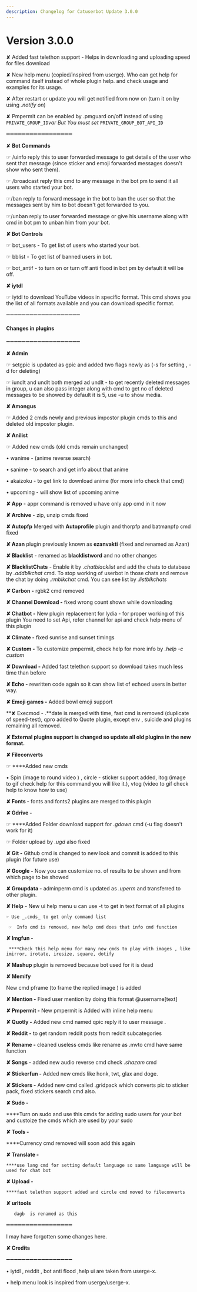 ```yaml
---
description: Changelog for Catuserbot Update 3.0.0
---
```


# Version 3.0.0

✘  Added fast telethon support - Helps in downloading and uploading speed for files download

✘ New help menu \(copied/inspired from userge\). Who can get help for command itself instead of whole plugin help. and check usage and examples for its usage.

✘ After restart or update you will get notified from now on \(turn it on by using _.notify on_\)

✘ Pmpermit can be enabled by .pmguard on/off instead of using `PRIVATE_GROUP_ID`_var But You must set_ `PRIVATE_GROUP_BOT_API_ID`

➖➖➖➖➖➖➖➖➖➖➖➖➖➖➖➖➖

✘  **Bot Commands**

☞ /uinfo reply this to user forwarded message to get details of the user who sent that message \(since sticker and emoji forwarded messages doesn't show who sent them\).

☞ /broadcast reply this cmd to any message in the bot pm to send it all users who started your bot.

☞/ban reply to forward message in the bot to ban the user so that the messages sent by him to bot doesn't get forwarded to you.

☞/unban reply to user forwarded message or give his username along with cmd in bot pm to unban him from your bot.

**✘  Bot Controls**

☞ bot\_users - To get list of users who started your bot.

☞ bblist - To get list of banned users in bot.

☞ bot\_antif - to turn on or turn off anti flood in bot pm by default it will be off.

**✘  iytdl**

☞ iytdl to download YouTube videos in specific format. This cmd shows you the list of all formats available and you can download specific format.

➖➖➖➖➖➖➖➖➖➖➖➖➖➖➖➖➖➖➖

####  Changes in plugins <a id="Changes-in-plugins"></a>

➖➖➖➖➖➖➖➖➖➖➖➖➖➖➖➖➖➖➖

**✘  Admin**

☞ setgpic is updated as gpic and added two flags newly as \(-s for setting , -d for deleting\)

☞ iundlt and undlt both merged ad undlt - to get recently deleted messages in group, u can also pass integer along with cmd to get no of deleted messages to be showed by default it is 5, use -u to show media.

**✘  Amongus**

☞ Added 2 cmds newly and previous impostor plugin cmds to this and deleted old impostor plugin.

**✘  Anilist**

☞ Added new cmds \(old cmds remain unchanged\)

 •  wanime - \(anime reverse search\)

 •  sanime - to search and get info about that anime

 •  akaizoku - to get link to download anime \(for more info check that cmd\)

 •  upcoming - will show list of upcoming anime

**✘  App** - appr command is removed u have only app cmd in it now

**✘  Archive** - zip, unzip cmds fixed

**✘  Autopfp** Merged with **Autoprofile** plugin and thorpfp and batmanpfp cmd fixed

**✘  Azan** plugin previously known as **ezanvakti** \(fixed and renamed as Azan\)

**✘  Blacklist** - renamed as **blacklistword** and no other changes

**✘  BlacklistChats** - Enable it by _.chatblacklist_ and add the chats to database by _.addblkchat_ cmd. To stop working of userbot in those chats and remove the chat by doing _.rmblkchat_ cmd. You can see list by _.listblkchats_

**✘  Carbon -** rgbk2 cmd removed

**✘  Channel Download -** fixed wrong count shown while downloading

**✘  Chatbot -** New plugin replacement for lydia - for proper working of this plugin You need to set Api, refer channel for api and check help menu of this plugin

**✘ Climate -** fixed sunrise and sunset timings

**✘ Custom -**  To customize pmpermit, check help for more info by _.help -c custom_

**✘ Download -** Added fast telethon support so download takes much less time than before

**✘ Echo -** rewritten code again so it can show list of echoed  users in better way.

**✘  Emoji games -** Added bowl emoji support

**✘ Execmod - .**date is merged with time, fast cmd is removed \(duplicate of speed-test\), qpro added to Quote plugin, except env , suicide and plugins remaining all removed.

**✘ External plugins support is changed so update all old plugins in the new format.**

**✘ Fileconverts**

☞  ****Added new cmds 

•  Spin \(image to round video \) , circle - sticker support added, itog \(image to gif check help for this command you will like it.\), vtog \(video to gif check help to know how to use\)

**✘ Fonts -**  fonts and fonts2 plugins are merged to this plugin

**✘ Gdrive -**

☞ ****Added Folder download support for _.gdown_ cmd \(-u flag doesn't work for it\)

☞ Folder upload by _.ugd_ also fixed

**✘ Git -** Github cmd is changed to new look and commit is added to this plugin \(for future use\)

**✘ Google -** Now you can customize no. of results to be shown and from which page to be showed

**✘ Groupdata -** adminperm cmd is updated as _.uperm_ and transferred to other plugin.

**✘ Help** - New ui help menu u can use -t to get in text format of all plugins

    ☞ Use _.cmds_ to get only command list

     ☞  Info cmd is removed, new help cmd does that info cmd function

**✘ Imgfun -** 

     ****Check this help menu for many new cmds to play with images , like imirror, irotate, iresize, square, dotify 

**✘ Mashup** plugin is removed because bot used for it is dead

**✘ Memify** 

 New cmd pframe \(to frame the replied image \) is added

**✘ Mention -** Fixed user mention by doing this format @username\[text\]

**✘ Pmpermit -** New pmpermit is Added with inline help menu 

**✘ Quotly -** Added new cmd named qpic reply it to user message .

**✘ Reddit -** to get random reddit posts from reddit subcategories

**✘ Rename -** cleaned useless cmds like rename as .mvto cmd have same function

**✘ Songs -** added new audio reverse cmd check _.shazam_ cmd

**✘ Stickerfun -** Added new cmds like honk, twt, glax and doge.

**✘ Stickers -** Added new cmd called .gridpack which converts pic to sticker pack, fixed stickers search cmd also.

**✘ Sudo -** 

  ****Turn on sudo and use this cmds for adding sudo users for your bot and custoize the cmds which are used by your sudo

**✘ Tools -** 

   ****Currency cmd removed will soon add this again

**✘ Translate -** 

    ****use lang cmd for setting default language so same language will be used for chat bot

**✘ Upload -**

    ****fast telethon support added and circle cmd moved to fileconverts

**✘ urltools** 

       dagb  is renamed as this

➖➖➖➖➖➖➖➖➖➖➖➖➖➖➖➖➖

I may have forgotten some changes here.

**✘ Credits**

➖➖➖➖➖➖➖➖➖➖➖➖➖➖➖➖➖

• iytdl , reddit , bot anti flood ,help ui are taken from userge-x.

• help menu look is inspired from userge/userge-x.

